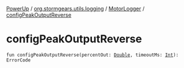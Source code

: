[PowerUp](../../index.md) / [org.stormgears.utils.logging](../index.md) / [MotorLogger](index.md) / [configPeakOutputReverse](./config-peak-output-reverse.md)

# configPeakOutputReverse

`fun configPeakOutputReverse(percentOut: `[`Double`](https://kotlinlang.org/api/latest/jvm/stdlib/kotlin/-double/index.html)`, timeoutMs: `[`Int`](https://kotlinlang.org/api/latest/jvm/stdlib/kotlin/-int/index.html)`): ErrorCode`